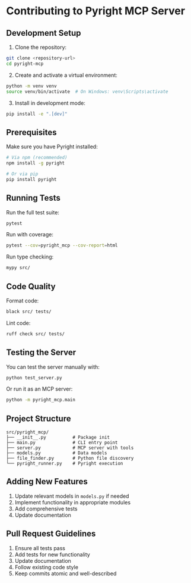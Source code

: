 # Contributing to Pyright MCP Server

## Development Setup

1. Clone the repository:
```bash
git clone <repository-url>
cd pyright-mcp
```

2. Create and activate a virtual environment:
```bash
python -m venv venv
source venv/bin/activate  # On Windows: venv\Scripts\activate
```

3. Install in development mode:
```bash
pip install -e ".[dev]"
```

## Prerequisites

Make sure you have Pyright installed:
```bash
# Via npm (recommended)
npm install -g pyright

# Or via pip
pip install pyright
```

## Running Tests

Run the full test suite:
```bash
pytest
```

Run with coverage:
```bash
pytest --cov=pyright_mcp --cov-report=html
```

Run type checking:
```bash
mypy src/
```

## Code Quality

Format code:
```bash
black src/ tests/
```

Lint code:
```bash
ruff check src/ tests/
```

## Testing the Server

You can test the server manually with:
```bash
python test_server.py
```

Or run it as an MCP server:
```bash
python -m pyright_mcp.main
```

## Project Structure

```
src/pyright_mcp/
├── __init__.py          # Package init
├── main.py              # CLI entry point
├── server.py            # MCP server with tools
├── models.py            # Data models
├── file_finder.py       # Python file discovery
└── pyright_runner.py    # Pyright execution
```

## Adding New Features

1. Update relevant models in `models.py` if needed
2. Implement functionality in appropriate modules
3. Add comprehensive tests
4. Update documentation

## Pull Request Guidelines

1. Ensure all tests pass
2. Add tests for new functionality
3. Update documentation
4. Follow existing code style
5. Keep commits atomic and well-described